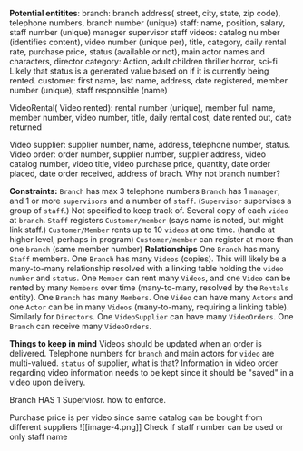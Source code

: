 **Potential entitites**:
branch: branch address( street, city, state, zip code), telephone numbers, branch number (unique)
staff: name, position, salary, staff number (unique)
	manager 
	supervisor
	staff
videos: catalog nu mber (identifies content), video number (unique per), title, category, daily rental rate, purchase price, status (available or not), main actor names and characters, director
	category: Action, adult children thriller horror, sci-fi
	Likely that status is a generated value based on if it is currently being rented.
customer: first name, last name, address, date registered, member number (unique), staff responsible (name)

VideoRental( Video rented): rental number (unique), member full name, member number, video number, title, daily rental cost, date rented out, date returned

Video supplier: supplier number, name, address, telephone number, status.
Video order: order number, supplier number, supplier address, video catalog number, video title, video purchase price, quantity, date order placed, date order received, address of brach.
	Why not branch number?





**Constraints:**
`Branch` has max 3 telephone numbers
`Branch` has 1 `manager`, and 1 or more `supervisors` and a number of `staff`.
(`Supervisor`  supervises a group of `staff`.) Not specified to keep track of.
Several copy of each `video` at `branch`.
`Staff` registers `Customer/member` (says name is noted, but might link staff.)
`Customer/Member` rents up to 10 `videos` at one time. (handle at higher level, perhaps in program)
`Customer/member` can register at more than one `branch` (same member number)
**Relationships**
 One `Branch` has many `Staff` members.
 One `Branch` has many `Videos` (copies). This will likely be a many-to-many relationship resolved with a linking table holding the `video number` and `status`.
 One `Member` can rent many `Videos`, and one `Video` can be rented by many `Members` over time (many-to-many, resolved by the `Rentals` entity).
One `Branch` has many `Members`.
One `Video` can have many `Actors` and one `Actor` can be in many `Videos` (many-to-many, requiring a linking table). Similarly for `Directors`.
One `VideoSupplier` can have many `VideoOrders`.
One `Branch` can receive many `VideoOrders`.

**Things to keep in mind**
Videos should be updated when an order is delivered. 
Telephone numbers for `branch` and main actors for `video` are multi-valued.
`status` of supplier, what is that?
Information in video order regarding video information  needs to be kept since it should be "saved" in a video upon delivery.

Branch HAS 1 Superviosr. how to enforce.

Purchase price is per video since same catalog can be bought from different suppliers
![[image-4.png]]
Check if staff number can be used or only staff name

